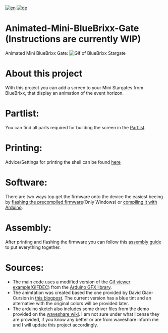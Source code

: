 [![en](https://img.shields.io/badge/lang-en-green.svg)](README.md)
[![de](https://img.shields.io/badge/lang-de-red.svg)](README-de.md)

# Animated-Mini-BlueBrixx-Gate (Instructions are currently WIP)
Animated Mini BlueBrixx Gate:
![Gif of BlueBrixx Stargate](Images/Animatead_Brick_Stargate_TP_BG.gif)

# About this project
With this project you can add a screen to your Mini Stargates from BlueBrixx, that display an animation of the event horizon.

# Partlist:
You can find all parts required for building the screen in the [Partlist](PARTLIST.md).

# Printing:
Advice/Settings for printing the shell can be found [here](3D_PRINTING.md)

# Software:
There are two ways top get the firmware onto the device the easiest beeing by [flashing the precompiled firmware](FLASH_FIRMWARE.md)(Only Windows) or [compiling it with Arduino](COMPILE_FIRMWARE.md).

# Assembly:
After printing and flashing the firmware you can follow this [assembly guide](ASSEMBLY.md) to put everything together.

# Sources:
- The main code uses a modified version of the [Gif viewer example(GIFDEC)](https://github.com/moononournation/Arduino_GFX/tree/master/examples/ImgViewer/ImgViewerAnimatedGIF_GIFDEC) from the [Arduino GFX library](https://github.com/moononournation/Arduino_GFX).
- The animtation was created based the one provided by David Gian-Cursion in [this blogpost](https://www.gian-cursio.net/2025/02/mr-stargate-puddle/). The current version has a blue tint and an alternative with the original colors will be provided later.
- The arduino sketch also includes some driver files from the demo provided on the [waveshare wiki](https://www.waveshare.com/wiki/ESP32-S3-LCD-1.85#Resources). I am not sure under what license they are provided, if you know any better or are from waveshare inform me and I will update this project accordingly.